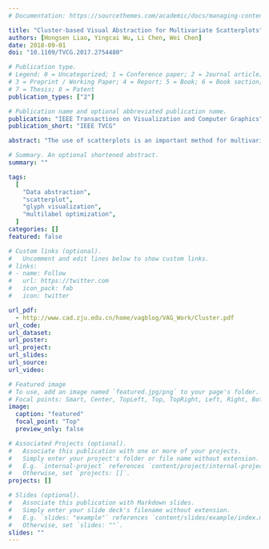 ```yaml
---
# Documentation: https://sourcethemes.com/academic/docs/managing-content/

title: "Cluster-based Visual Abstraction for Multivariate Scatterplots"
authors: [Hongsen Liao, Yingcai Wu, Li Chen, Wei Chen]
date: 2018-09-01
doi: "10.1109/TVCG.2017.2754480"

# Publication type.
# Legend: 0 = Uncategorized; 1 = Conference paper; 2 = Journal article;
# 3 = Preprint / Working Paper; 4 = Report; 5 = Book; 6 = Book section;
# 7 = Thesis; 8 = Patent
publication_types: ["2"]

# Publication name and optional abbreviated publication name.
publication: "IEEE Transactions on Visualization and Computer Graphics"
publication_short: "IEEE TVCG"

abstract: "The use of scatterplots is an important method for multivariate data visualization. The point distribution on the scatterplot, along with variable values represented by each point, can help analyze underlying patterns in data. However, determining the multivariate data variation on a scatterplot generated using projection methods, such as multidimensional scaling, is difficult. Furthermore, the point distribution becomes unclear when the data scale is large and clutter problems occur. These conditions can significantly decrease the usability of scatterplots on multivariate data analysis. In this study, we present a cluster-based visual abstraction method to enhance the visualization of multivariate scatterplots. Our method leverages an adapted multilabel clustering method to provide abstractions of high quality for scatterplots. An image-based method is used to deal with large scale data problem. Furthermore, a suite of glyphs is designed to visualize the data at different levels of detail and support data exploration. The view coordination between the glyph-based visualization and the table lens can effectively enhance the multivariate data analysis. Through numerical evaluations for data abstraction quality, case studies and a user study, we demonstrate the effectiveness and usability of the proposed techniques for multivariate data analysis on scatterplots."

# Summary. An optional shortened abstract.
summary: ""

tags:
  [
    "Data abstraction",
    "scatterplot",
    "glyph visualization",
    "multilabel optimization",
  ]
categories: []
featured: false

# Custom links (optional).
#   Uncomment and edit lines below to show custom links.
# links:
# - name: Follow
#   url: https://twitter.com
#   icon_pack: fab
#   icon: twitter

url_pdf:
  - http://www.cad.zju.edu.cn/home/vagblog/VAG_Work/Cluster.pdf
url_code:
url_dataset:
url_poster:
url_project:
url_slides:
url_source:
url_video:

# Featured image
# To use, add an image named `featured.jpg/png` to your page's folder.
# Focal points: Smart, Center, TopLeft, Top, TopRight, Left, Right, BottomLeft, Bottom, BottomRight.
image:
  caption: "featured"
  focal_point: "Top"
  preview_only: false

# Associated Projects (optional).
#   Associate this publication with one or more of your projects.
#   Simply enter your project's folder or file name without extension.
#   E.g. `internal-project` references `content/project/internal-project/index.md`.
#   Otherwise, set `projects: []`.
projects: []

# Slides (optional).
#   Associate this publication with Markdown slides.
#   Simply enter your slide deck's filename without extension.
#   E.g. `slides: "example"` references `content/slides/example/index.md`.
#   Otherwise, set `slides: ""`.
slides: ""
---
```


